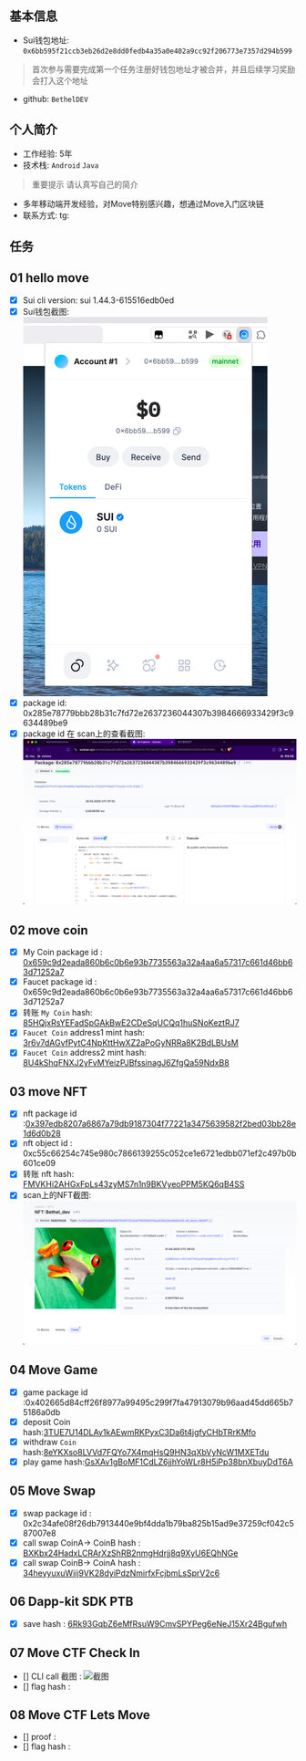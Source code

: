 ## 基本信息
- Sui钱包地址: `0x6bb595f21ccb3eb26d2e8dd0fedb4a35a0e402a9cc92f206773e7357d294b599`
> 首次参与需要完成第一个任务注册好钱包地址才被合并，并且后续学习奖励会打入这个地址
- github: `BethelDEV`

## 个人简介
- 工作经验: 5年
- 技术栈: `Android` `Java`
> 重要提示 请认真写自己的简介
- 多年移动端开发经验，对Move特别感兴趣，想通过Move入门区块链
- 联系方式: tg: ` ` 

## 任务

##   01 hello move  
- [x] Sui cli version: sui 1.44.3-615516edb0ed
- [x] Sui钱包截图: ![Sui钱包截图](./images/wallet01.png)
- [x] package id: 0x285e78779bbb28b31c7fd72e2637236044307b3984666933429f3c9634489be9
- [x] package id 在 scan上的查看截图:![Scan截图](./images/package01.png)

##   02 move coin
- [x] My Coin package id : [0x659c9d2eada860b6c0b6e93b7735563a32a4aa6a57317c661d46bb63d71252a7](https://suiscan.xyz/mainnet/object/0x659c9d2eada860b6c0b6e93b7735563a32a4aa6a57317c661d46bb63d71252a7/)
- [x] Faucet package id : 0x659c9d2eada860b6c0b6e93b7735563a32a4aa6a57317c661d46bb63d71252a7
- [x] 转账 `My Coin` hash: [85HQjxRsYEFadSpGAkBwE2CDeSqUCQq1huSNoKeztRJ7](https://suiscan.xyz/mainnet/tx/85HQjxRsYEFadSpGAkBwE2CDeSqUCQq1huSNoKeztRJ7)
- [x] `Faucet Coin` address1 mint hash: [3r6v7dAGvfPytC4NpKttHwXZ2aPoGyNRRa8K2BdLBUsM](https://suiscan.xyz/mainnet/tx/3r6v7dAGvfPytC4NpKttHwXZ2aPoGyNRRa8K2BdLBUsM)
- [x] `Faucet Coin` address2 mint hash: [8U4kShqFNXJ2yFvMYeizPJBfssinagJ6ZfgQa59NdxB8](https://suiscan.xyz/mainnet/tx/8U4kShqFNXJ2yFvMYeizPJBfssinagJ6ZfgQa59NdxB8)

##   03 move NFT
- [x] nft package id :[0x397edb8207a6867a79db9187304f77221a3475639582f2bed03bb28e1d6d0b28](https://suiscan.xyz/mainnet/object/0x397edb8207a6867a79db9187304f77221a3475639582f2bed03bb28e1d6d0b28)
- [x] nft object id : 0xc55c66254c745e980c7866139255c052ce1e6721edbb071ef2c497b0b601ce09
- [x] 转账 nft  hash: [FMVKHi2AHGxFpLs43zyMS7n1n9BKVyeoPPM5KQ6qB4SS](https://suiscan.xyz/mainnet/tx/FMVKHi2AHGxFpLs43zyMS7n1n9BKVyeoPPM5KQ6qB4SS)
- [x] scan上的NFT截图:![Scan截图](./images/bethel-nft.png)

##   04 Move Game
- [x] game package id :0x402665d84cff26f8977a99495c299f7fa47913079b96aad45dd665b75186a0db
- [x] deposit Coin hash:[3TUE7U14DLAy1kAEwmRKPyxC3Da6t4jgfyCHbTRrKMfo](https://suiscan.xyz/mainnet/tx/3TUE7U14DLAy1kAEwmRKPyxC3Da6t4jgfyCHbTRrKMfo)
- [x] withdraw `Coin` hash:[8eYKXso8LVVd7FQYo7X4mqHsQ9HN3qXbVyNcW1MXETdu](https://suiscan.xyz/mainnet/tx/8eYKXso8LVVd7FQYo7X4mqHsQ9HN3qXbVyNcW1MXETdu)
- [x] play game hash:[GsXAv1gBoMF1CdLZ6jjhYoWLr8H5iPp38bnXbuyDdT6A](https://suiscan.xyz/mainnet/tx/GsXAv1gBoMF1CdLZ6jjhYoWLr8H5iPp38bnXbuyDdT6A)

##   05 Move Swap
- [x] swap package id : 0x2c34afe08f26db7913440e9bf4dda1b79ba825b15ad9e37259cf042c587007e8
- [x] call swap CoinA-> CoinB  hash : [BXKbx24HadxLCRArXzShRB2nmgHdrjj8q9XyU6EQhNGe](https://suiscan.xyz/mainnet/tx/BXKbx24HadxLCRArXzShRB2nmgHdrjj8q9XyU6EQhNGe)
- [x] call swap CoinB-> CoinA  hash : [34heyyuxuWiij9VK28dyiPdzNmirfxFcjbmLsSprV2c6](https://suiscan.xyz/mainnet/tx/34heyyuxuWiij9VK28dyiPdzNmirfxFcjbmLsSprV2c6)

##   06 Dapp-kit SDK PTB
- [x] save hash : [6Rk93GqbZ6eMfRsuW9CmvSPYPeg6eNeJ15Xr24Bgufwh](https://suivision.xyz/txblock/6Rk93GqbZ6eMfRsuW9CmvSPYPeg6eNeJ15Xr24Bgufwh)

##   07 Move CTF Check In
- [] CLI call 截图 : ![截图](./images/你的图片地址)
- [] flag hash :

##   08 Move CTF Lets Move
- [] proof : 
- [] flag hash :

